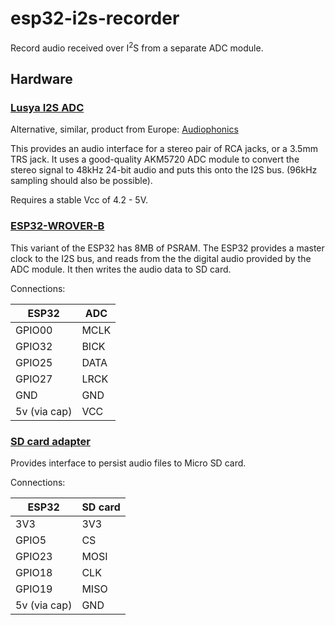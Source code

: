 # esp32-i2s-recorder
Record audio received over I<sup>2</sup>S from a separate ADC module.

## Hardware

### [Lusya I2S ADC](https://www.aliexpress.com/item/1005001689599237.html)

Alternative, similar, product from Europe: [Audiophonics](https://www.audiophonics.fr/en/devices-hifi-audio-adc/adc-analog-to-digital-converter-akm5720-i2s-24bit-96khz-p-13351.html)

This provides an audio interface for a stereo pair of RCA jacks, or a 3.5mm TRS jack. It uses a good-quality AKM5720 ADC module to convert the stereo signal to 48kHz 24-bit audio and puts this onto the I2S bus. (96kHz sampling should also be possible).

Requires a stable Vcc of 4.2 - 5V.

### [ESP32-WROVER-B](https://www.espressif.com/sites/default/files/documentation/esp32-wrover-b_datasheet_en.pdf)

This variant of the ESP32 has 8MB of PSRAM. The ESP32 provides a master clock to the I2S bus, and reads from the the digital audio provided by the ADC module. It then writes the audio data to SD card.

Connections:

| ESP32  | ADC   |
|--------|-------|
| GPIO00 | MCLK  |
| GPIO32 | BICK |
| GPIO25 | DATA |
| GPIO27 | LRCK |
| GND    | GND  |
| 5v (via cap) | VCC |

### [SD card adapter](https://www.aliexpress.com/item/32867572635.html)

Provides interface to persist audio files to Micro SD card. 

Connections:

| ESP32  | SD card   |
|--------|-------|
| 3V3 | 3V3  |
| GPIO5 | CS |
| GPIO23 | MOSI |
| GPIO18 | CLK |
| GPIO19   | MISO  |
| 5v (via cap) | GND |
